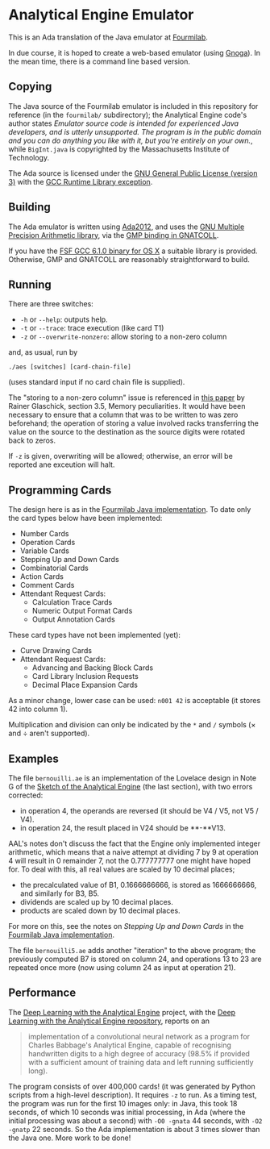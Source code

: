 # Analytical Engine Emulator

This is an Ada translation of the Java emulator at
[Fourmilab](http://www.fourmilab.ch/babbage/).

In due course, it is hoped to create a web-based emulator (using
[Gnoga](http://www.gnoga.com)). In the mean time, there is a command
line based version.

## Copying

The Java source of the Fourmilab emulator is included in this
repository for reference (in the `fourmilab/` subdirectory); the
Analytical Engine code's author states _Emulator source code is
intended for experienced Java developers, and is utterly
unsupported. The program is in the public domain and you can do
anything you like with it, but you're entirely on your own._, while
`BigInt.java` is copyrighted by the Massachusetts Institute of
Technology.

The Ada source is licensed under the
[GNU General Public License (version 3)][] with the
[GCC Runtime Library exception][].

[GNU General Public License (version 3)]: http://www.gnu.org/licenses/gpl.html
[GCC Runtime Library exception]: http://www.gnu.org/licenses/gcc-exception-faq.html

## Building

The Ada emulator is written using [Ada2012][], and uses the
[GNU Multiple Precision Arithmetic library][], via the
[GMP binding in GNATCOLL][].

If you have the [FSF GCC 6.1.0 binary for OS X][] a suitable library
is provided. Otherwise, GMP and GNATCOLL are reasonably
straightforward to build.

[Ada2012]: http://www.ada-auth.org/standards/rm12_w_tc1/html/RM-TOC.html

[GNU Multiple Precision Arithmetic library]: https://gmplib.org

[GMP binding in GNATCOLL]: https://github.com/AdaCore/gnatcoll/blob/master/src/gmp/gnatcoll-gmp-integers.ads

[FSF GCC 6.1.0 binary for OS X]: https://sourceforge.net/projects/gnuada/files/GNAT_GCC%20Mac%20OS%20X/6.1.0/

## Running

There are three switches:

  * `-h` or `--help`: outputs help.
  * `-t` or `--trace`: trace execution (like card T1)
  * `-z` or `--overwrite-nonzero`: allow storing to a non-zero column

and, as usual, run by

    ./aes [switches] [card-chain-file]

(uses standard input if no card chain file is supplied).

The "storing to a non-zero column" issue is referenced in [this paper][]
by Rainer Glaschick, section 3.5, Memory peculiarities. It would have
been necessary to ensure that a column that was to be written to was
zero beforehand; the operation of storing a value involved racks
transferring the value on the source to the destination as the source
digits were rotated back to zeros.

If `-z` is given, overwriting will be allowed; otherwise, an error
will be reported ane exceution will halt.

[this paper]: http://rclab.de/rclab/_media/analyticalengine/aal_noteg_glaschick_v1.2.pdf

## Programming Cards

The design here is as in the [Fourmilab Java implementation][]. To
date only the card types below have been implemented:

  * Number Cards
  * Operation Cards
  * Variable Cards
  * Stepping Up and Down Cards
  * Combinatorial Cards
  * Action Cards
  * Comment Cards
  * Attendant Request Cards:
    * Calculation Trace Cards
    * Numeric Output Format Cards
    * Output Annotation Cards

These card types have not been implemented (yet):

  * Curve Drawing Cards
  * Attendant Request Cards:
    * Advancing and Backing Block Cards
    * Card Library Inclusion Requests
    * Decimal Place Expansion Cards

As a minor change, lower case can be used: `n001 42` is
acceptable (it stores 42 into column 1).

Multiplication and division can only be indicated by the `*`
and `/` symbols (× and ÷ aren't supported).

[Fourmilab Java implementation]: https://www.fourmilab.ch/babbage/cards.html

## Examples

The file `bernouilli.ae` is an implementation of the Lovelace design
in Note G of the [Sketch of the Analytical Engine][] (the last
section), with two errors corrected:

  * in operation 4, the operands are reversed (it should be V4 / V5,
    not V5 / V4).
  * in operation 24, the result placed in V24 should be **-**V13.

AAL's notes don't discuss the fact that the Engine only implemented
integer arithmetic, which means that a naive attempt at dividing 7 by
9 at operation 4 will result in 0 remainder 7, not the 0.777777777 one
might have hoped for. To deal with this, all real values are scaled by
10 decimal places;

  * the precalculated value of B1, 0.1666666666, is stored as
    1666666666, and similarly for B3, B5.
  * dividends are scaled up by 10 decimal places.
  * products are scaled down by 10 decimal places.

For more on this, see the notes on _Stepping Up and Down Cards_ in the
[Fourmilab Java implementation][].

The file `bernouilli5.ae` adds another "iteration" to the above
program; the previously computed B7 is stored on column 24, and
operations 13 to 23 are repeated once more (now using column 24 as
input at operation 21).

[Sketch of the Analytical Engine]: https://www.fourmilab.ch/babbage/sketch.html

## Performance

The [Deep Learning with the Analytical Engine][] project, with the
[Deep Learning with the Analytical Engine repository][], reports on an

> implementation of a convolutional neural network as a program for
> Charles Babbage's Analytical Engine, capable of recognising
> handwritten digits to a high degree of accuracy (98.5% if provided
> with a sufficient amount of training data and left running
> sufficiently long).

The program consists of over 400,000 cards! (it was generated by
Python scripts from a high-level description). It requires `-z` to
run. As a timing test, the program was run for the first 10 images
only: in Java, this took 18 seconds, of which 10 seconds was initial
processing, in Ada (where the initial processing was about a second)
with `-O0 -gnata` 44 seconds, with `-O2 -gnatp` 22 seconds. So the Ada
implementation is about 3 times slower than the Java one. More work to
be done!

[Deep Learning with the Analytical Engine]: https://cp4space.wordpress.com/2016/02/06/deep-learning-with-the-analytical-engine/
[Deep Learning with the Analytical Engine repository]: https://gitlab.com/apgoucher/DLAE
